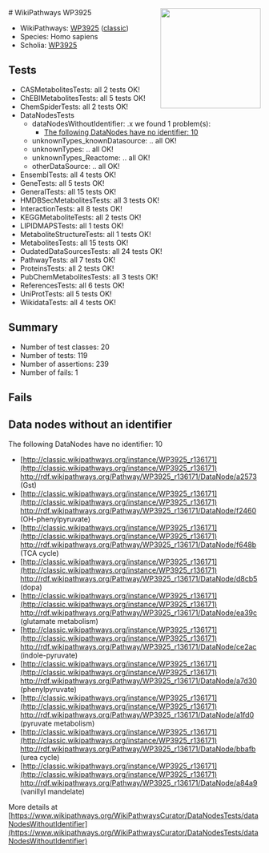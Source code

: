 <img style="float: right; width: 200px" src="https://upload.wikimedia.org/wikipedia/commons/thumb/8/83/Wplogo_with_text_500.png/640px-Wplogo_with_text_500.png" />
# WikiPathways WP3925

* WikiPathways: [WP3925](https://wikipathways.org/pathways/WP3925) ([classic](https://classic.wikipathways.org/instance/WP3925))
* Species: Homo sapiens
* Scholia: [WP3925](https://scholia.toolforge.org/wikipathways/WP3925)
## Tests
* CASMetabolitesTests: all 2 tests OK!
* ChEBIMetabolitesTests: all 5 tests OK!
* ChemSpiderTests: all 2 tests OK!
* DataNodesTests
    * dataNodesWithoutIdentifier: .x we found 1 problem(s):
        * [The following DataNodes have no identifier: 10](#8792c490)
    * unknownTypes_knownDatasource: .. all OK!
    * unknownTypes: .. all OK!
    * unknownTypes_Reactome: .. all OK!
    * otherDataSource: .. all OK!
* EnsemblTests: all 4 tests OK!
* GeneTests: all 5 tests OK!
* GeneralTests: all 15 tests OK!
* HMDBSecMetabolitesTests: all 3 tests OK!
* InteractionTests: all 8 tests OK!
* KEGGMetaboliteTests: all 2 tests OK!
* LIPIDMAPSTests: all 1 tests OK!
* MetaboliteStructureTests: all 1 tests OK!
* MetabolitesTests: all 15 tests OK!
* OudatedDataSourcesTests: all 24 tests OK!
* PathwayTests: all 7 tests OK!
* ProteinsTests: all 2 tests OK!
* PubChemMetabolitesTests: all 3 tests OK!
* ReferencesTests: all 6 tests OK!
* UniProtTests: all 5 tests OK!
* WikidataTests: all 4 tests OK!


## Summary

* Number of test classes: 20
* Number of tests: 119
* Number of assertions: 239
* Number of fails: 1

## Fails

<a name="8792c490" />

## Data nodes without an identifier

The following DataNodes have no identifier: 10

* [http://classic.wikipathways.org/instance/WP3925_r136171](http://classic.wikipathways.org/instance/WP3925_r136171) http://rdf.wikipathways.org/Pathway/WP3925_r136171/DataNode/a2573 (Gst)
* [http://classic.wikipathways.org/instance/WP3925_r136171](http://classic.wikipathways.org/instance/WP3925_r136171) http://rdf.wikipathways.org/Pathway/WP3925_r136171/DataNode/f2460 (OH-phenylpyruvate)
* [http://classic.wikipathways.org/instance/WP3925_r136171](http://classic.wikipathways.org/instance/WP3925_r136171) http://rdf.wikipathways.org/Pathway/WP3925_r136171/DataNode/f648b (TCA cycle)
* [http://classic.wikipathways.org/instance/WP3925_r136171](http://classic.wikipathways.org/instance/WP3925_r136171) http://rdf.wikipathways.org/Pathway/WP3925_r136171/DataNode/d8cb5 (dopa)
* [http://classic.wikipathways.org/instance/WP3925_r136171](http://classic.wikipathways.org/instance/WP3925_r136171) http://rdf.wikipathways.org/Pathway/WP3925_r136171/DataNode/ea39c (glutamate metabolism)
* [http://classic.wikipathways.org/instance/WP3925_r136171](http://classic.wikipathways.org/instance/WP3925_r136171) http://rdf.wikipathways.org/Pathway/WP3925_r136171/DataNode/ce2ac (indole-pyruvate)
* [http://classic.wikipathways.org/instance/WP3925_r136171](http://classic.wikipathways.org/instance/WP3925_r136171) http://rdf.wikipathways.org/Pathway/WP3925_r136171/DataNode/a7d30 (phenylpyruvate)
* [http://classic.wikipathways.org/instance/WP3925_r136171](http://classic.wikipathways.org/instance/WP3925_r136171) http://rdf.wikipathways.org/Pathway/WP3925_r136171/DataNode/a1fd0 (pyruvate metabolism)
* [http://classic.wikipathways.org/instance/WP3925_r136171](http://classic.wikipathways.org/instance/WP3925_r136171) http://rdf.wikipathways.org/Pathway/WP3925_r136171/DataNode/bbafb (urea cycle)
* [http://classic.wikipathways.org/instance/WP3925_r136171](http://classic.wikipathways.org/instance/WP3925_r136171) http://rdf.wikipathways.org/Pathway/WP3925_r136171/DataNode/a84a9 (vanillyl mandelate)


More details at [https://www.wikipathways.org/WikiPathwaysCurator/DataNodesTests/dataNodesWithoutIdentifier](https://www.wikipathways.org/WikiPathwaysCurator/DataNodesTests/dataNodesWithoutIdentifier)

